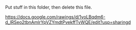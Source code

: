 Put stuff in this folder, then delete this file.

https://docs.google.com/rawings/d/1yoLBqdm6-d_lRSeo2tbnAmlrYpVZYmdtPvekffTvWQE/edit?usp=sharingd